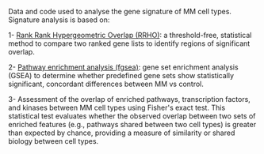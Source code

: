 Data and code used to analyse the gene signature of MM cell types. 
Signature analysis is based on:

1-  [Rank Rank Hypergeometric Overlap (RRHO)](https://academic.oup.com/nar/article/38/17/e169/1033168): a threshold-free, statistical method to compare two ranked gene lists to identify regions of significant overlap.

2-  [Pathway enrichment analysis (fgsea)](https://www.biorxiv.org/content/10.1101/060012v3.abstract): gene set enrichment analysis (GSEA) to determine whether predefined gene sets show statistically significant, concordant differences between MM vs control.

3-  Assessment of the overlap of enriched pathways, transcription factors, and kinases between MM cell types using Fisher's exact test. This statistical test evaluates whether the observed overlap between two sets of enriched features (e.g., pathways shared between two cell types) is greater than expected by chance, providing a measure of similarity or shared biology between cell types.


